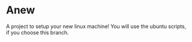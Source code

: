# Anew

A project to setup your new linux machine!
You will use the ubuntu scripts, if you choose this branch.